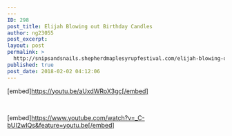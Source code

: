 ```yaml
---
---
ID: 298
post_title: Elijah Blowing out Birthday Candles
author: ng23055
post_excerpt:
layout: post
permalink: >
  http://snipsandsnails.shepherdmaplesyrupfestival.com/elijah-blowing-out-birthday-cake-fifth-birthday
published: true
post_date: 2018-02-02 04:12:06
---
```

[embed]https://youtu.be/aUxdWRoX3gc[/embed]

&nbsp;

[embed]https://www.youtube.com/watch?v=_C-bUI2wIQs&feature=youtu.be[/embed]